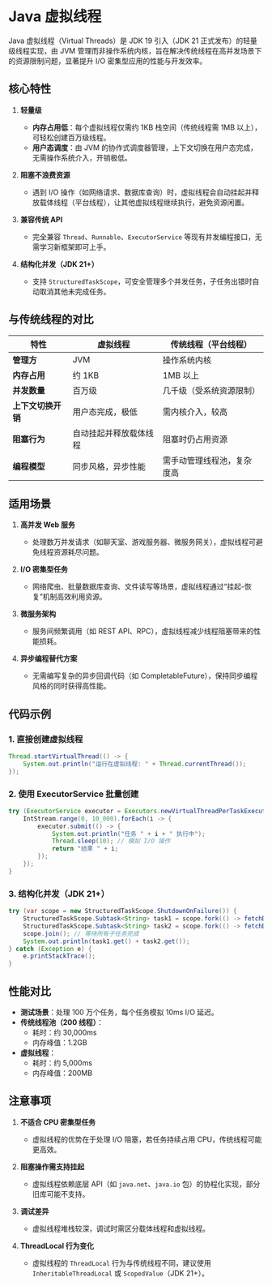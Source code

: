 # Java 虚拟线程

Java 虚拟线程（Virtual Threads）是 JDK 19 引入（JDK 21 正式发布）的轻量级线程实现，由 JVM 管理而非操作系统内核，旨在解决传统线程在高并发场景下的资源限制问题，显著提升 I/O 密集型应用的性能与开发效率。

## 核心特性
1. **轻量级**
    - **内存占用低**：每个虚拟线程仅需约 1KB 栈空间（传统线程需 1MB 以上），可轻松创建百万级线程。
    - **用户态调度**：由 JVM 的协作式调度器管理，上下文切换在用户态完成，无需操作系统介入，开销极低。

2. **阻塞不浪费资源**
    - 遇到 I/O 操作（如网络请求、数据库查询）时，虚拟线程会自动挂起并释放载体线程（平台线程），让其他虚拟线程继续执行，避免资源闲置。

3. **兼容传统 API**
    - 完全兼容 `Thread`、`Runnable`、`ExecutorService` 等现有并发编程接口，无需学习新框架即可上手。

4. **结构化并发（JDK 21+）**
    - 支持 `StructuredTaskScope`，可安全管理多个并发任务，子任务出错时自动取消其他未完成任务。

## 与传统线程的对比
| **特性**               | **虚拟线程**                     | **传统线程（平台线程）**         |
|------------------------|----------------------------------|----------------------------------|
| **管理方**             | JVM                              | 操作系统内核                     |
| **内存占用**           | 约 1KB                           | 1MB 以上                         |
| **并发数量**           | 百万级                           | 几千级（受系统资源限制）         |
| **上下文切换开销**     | 用户态完成，极低                 | 需内核介入，较高                 |
| **阻塞行为**           | 自动挂起并释放载体线程           | 阻塞时仍占用资源                 |
| **编程模型**           | 同步风格，异步性能               | 需手动管理线程池，复杂度高       |

## 适用场景
1. **高并发 Web 服务**
    - 处理数万并发请求（如聊天室、游戏服务器、微服务网关），虚拟线程可避免线程资源耗尽问题。

2. **I/O 密集型任务**
    - 网络爬虫、批量数据库查询、文件读写等场景，虚拟线程通过“挂起-恢复”机制高效利用资源。

3. **微服务架构**
    - 服务间频繁调用（如 REST API、RPC），虚拟线程减少线程阻塞带来的性能损耗。

4. **异步编程替代方案**
    - 无需编写复杂的异步回调代码（如 CompletableFuture），保持同步编程风格的同时获得高性能。

## 代码示例
### 1. 直接创建虚拟线程
```java
Thread.startVirtualThread(() -> {
    System.out.println("运行在虚拟线程: " + Thread.currentThread());
});
```

### 2. 使用 ExecutorService 批量创建
```java
try (ExecutorService executor = Executors.newVirtualThreadPerTaskExecutor()) {
    IntStream.range(0, 10_000).forEach(i -> {
        executor.submit(() -> {
            System.out.println("任务 " + i + " 执行中");
            Thread.sleep(10); // 模拟 I/O 操作
            return "结果 " + i;
        });
    });
}
```

### 3. 结构化并发（JDK 21+）
```java
try (var scope = new StructuredTaskScope.ShutdownOnFailure()) {
    StructuredTaskScope.Subtask<String> task1 = scope.fork(() -> fetchData("A"));
    StructuredTaskScope.Subtask<String> task2 = scope.fork(() -> fetchData("B"));
    scope.join(); // 等待所有子任务完成
    System.out.println(task1.get() + task2.get());
} catch (Exception e) {
    e.printStackTrace();
}
```

## 性能对比
- **测试场景**：处理 100 万个任务，每个任务模拟 10ms I/O 延迟。
- **传统线程池（200 线程）**：
    - 耗时：约 30,000ms
    - 内存峰值：1.2GB
- **虚拟线程**：
    - 耗时：约 5,000ms
    - 内存峰值：200MB

## 注意事项
1. **不适合 CPU 密集型任务**
    - 虚拟线程的优势在于处理 I/O 阻塞，若任务持续占用 CPU，传统线程可能更高效。

2. **阻塞操作需支持挂起**
    - 虚拟线程依赖底层 API（如 `java.net`、`java.io` 包）的协程化实现，部分旧库可能不支持。

3. **调试差异**
    - 虚拟线程堆栈较深，调试时需区分载体线程和虚拟线程。

4. **ThreadLocal 行为变化**
    - 虚拟线程的 `ThreadLocal` 行为与传统线程不同，建议使用 `InheritableThreadLocal` 或 `ScopedValue`（JDK 21+）。